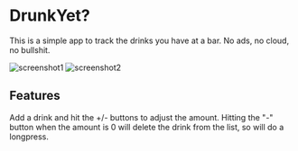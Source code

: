 DrunkYet?
=========

This is a simple app to track the drinks you have at a bar. No ads, no cloud, no bullshit.

![screenshot1](../master/Screenshot1.png) ![screenshot2](../master/Screenshot2.png)


## Features
Add a drink and hit the +/- buttons to adjust the amount. 
Hitting the "-" button when the amount is 0 will delete the drink from the list, so will do a longpress.


